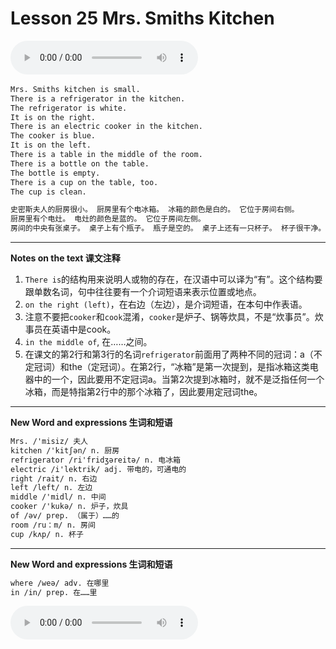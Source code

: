 # Lesson 25 Mrs. Smiths Kitchen

​<audio id="audio" controls="" loop="loop">
    <source id="mp3" src="https://online1.tingclass.net/lesson/shi0529/0000/16/25.mp3"> 
</audio>

```markdown
Mrs. Smiths kitchen is small.
There is a refrigerator in the kitchen.
The refrigerator is white.
It is on the right.
There is an electric cooker in the kitchen.
The cooker is blue.
It is on the left.
There is a table in the middle of the room.
There is a bottle on the table.
The bottle is empty.
There is a cup on the table, too.
The cup is clean.

史密斯夫人的厨房很小。 厨房里有个电冰箱。 冰箱的颜色是白的。 它位于房间右侧。
厨房里有个电灶。 电灶的颜色是蓝的。 它位于房间左侧。 
房间的中央有张桌子。 桌子上有个瓶子。 瓶子是空的。 桌子上还有一只杯子。 杯子很干净。
```

-------------
**Notes on the text 课文注释**
1. `There is`的结构用来说明人或物的存在，在汉语中可以译为“有”。这个结构要跟单数名词，句中往往要有一个介词短语来表示位置或地点。
2. `on the right (left)`，在右边（左边），是介词短语，在本句中作表语。
3. 注意不要把`cooker`和`cook`混淆，`cooker`是炉子、锅等炊具，不是“炊事员”。炊事员在英语中是cook。
4. `in the middle of`, 在……之间。
5. 在课文的第2行和第3行的名词`refrigerator`前面用了两种不同的冠词：a（不定冠词）和the（定冠词）。在第2行，“冰箱”是第一次提到，是指冰箱这类电器中的一个，因此要用不定冠词a。当第2次提到冰箱时，就不是泛指任何一个冰箱，而是特指第2行中的那个冰箱了，因此要用定冠词the。

-------------
**New Word and expressions 生词和短语**
```markdown
Mrs. /'misiz/ 夫人	
kitchen /'kitʃən/ n. 厨房	
refrigerator /ri'fridʒəreitə/ n. 电冰箱	
electric /i'lektrik/ adj. 带电的，可通电的	
right /rait/ n. 右边	
left /left/ n. 左边
middle /'midl/ n. 中间
cooker /'kukə/ n. 炉子，炊具
of /əv/ prep. （属于）……的
room /ru：m/ n. 房间
cup /kʌp/ n. 杯子
```

-------------
**New Word and expressions 生词和短语**
```markdown
where /weə/ adv. 在哪里	
in /in/ prep. 在……里
```
​<audio id="audio" controls="" loop="loop">
    <source id="mp3" src="https://i.xiao84.com/en-nce/1mp3-en/lesson26.mp3">
</audio>